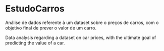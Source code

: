 # EstudoCarros
Análise de dados referente à um dataset sobre o preços de carros,
com o objetivo final de prever o valor de um carro.

Data analysis regarding a dataset on car prices, 
with the ultimate goal of predicting the value of a car.

